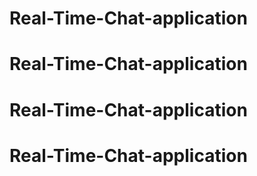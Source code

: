 # Real-Time-Chat-application
# Real-Time-Chat-application
# Real-Time-Chat-application
# Real-Time-Chat-application
